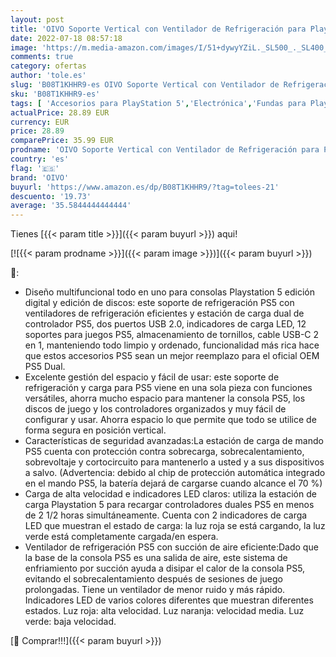 ```yaml
---
layout: post
title: 'OIVO Soporte Vertical con Ventilador de Refrigeración para Playstation 5  Soporte PS5 con Cargador Mando PS5 y Ranuras de 12 Juegos para Playstation 5 Console'
date: 2022-07-18 08:57:18
image: 'https://m.media-amazon.com/images/I/51+dywyYZiL._SL500_._SL400_.jpg'
comments: true
category: ofertas
author: 'tole.es'
slug: 'B08T1KHHR9-es OIVO Soporte Vertical con Ventilador de Refrigeración para...'
sku: 'B08T1KHHR9-es'
tags: [ 'Accesorios para PlayStation 5','Electrónica','Fundas para PlayStation 5','Fundas y almacenamiento para PlayStation 5','Hardware y juegos para PlayStation 5','Videojuegos','oivo','playstation','ps5','🇪🇸', ]
actualPrice: 28.89 EUR
currency: EUR
price: 28.89
comparePrice: 35.99 EUR
prodname: 'OIVO Soporte Vertical con Ventilador de Refrigeración para Playstation 5  Soporte PS5 con Cargador Mando PS5 y Ranuras de 12 Juegos para Playstation 5 Console'
country: 'es'
flag: '🇪🇸'
brand: 'OIVO'
buyurl: 'https://www.amazon.es/dp/B08T1KHHR9/?tag=tolees-21'
descuento: '19.73'
average: '35.5844444444444'
---
```


Tienes [{{< param title >}}]({{< param buyurl >}}) aqui!

[![{{< param prodname >}}]({{< param image >}})]({{< param buyurl >}})

🔎:

- Diseño multifuncional todo en uno para consolas Playstation 5 edición digital y edición de discos: este soporte de refrigeración PS5 con ventiladores de refrigeración eficientes y estación de carga dual de controlador PS5, dos puertos USB 2.0, indicadores de carga LED, 12 soportes para juegos PS5, almacenamiento de tornillos, cable USB-C 2 en 1, manteniendo todo limpio y ordenado, funcionalidad más rica hace que estos accesorios PS5 sean un mejor reemplazo para el oficial OEM PS5 Dual.
- Excelente gestión del espacio y fácil de usar: este soporte de refrigeración y carga para PS5 viene en una sola pieza con funciones versátiles, ahorra mucho espacio para mantener la consola PS5, los discos de juego y los controladores organizados y muy fácil de configurar y usar. Ahorra espacio lo que permite que todo se utilice de forma segura en posición vertical.
- Características de seguridad avanzadas:La estación de carga de mando PS5 cuenta con protección contra sobrecarga, sobrecalentamiento, sobrevoltaje y cortocircuito para mantenerlo a usted y a sus dispositivos a salvo. (Advertencia: debido al chip de protección automática integrado en el mando PS5, la batería dejará de cargarse cuando alcance el 70 %)
- Carga de alta velocidad e indicadores LED claros: utiliza la estación de carga Playstation 5 para recargar controladores duales PS5 en menos de 2 1/2 horas simultáneamente. Cuenta con 2 indicadores de carga LED que muestran el estado de carga: la luz roja se está cargando, la luz verde está completamente cargada/en espera.
- Ventilador de refrigeración PS5 con succión de aire eficiente:Dado que la base de la consola PS5 es una salida de aire, este sistema de enfriamiento por succión ayuda a disipar el calor de la consola PS5, evitando el sobrecalentamiento después de sesiones de juego prolongadas. Tiene un ventilador de menor ruido y más rápido. Indicadores LED de varios colores diferentes que muestran diferentes estados. Luz roja: alta velocidad. Luz naranja: velocidad media. Luz verde: baja velocidad.

[🛒 Comprar!!!]({{< param buyurl >}})
